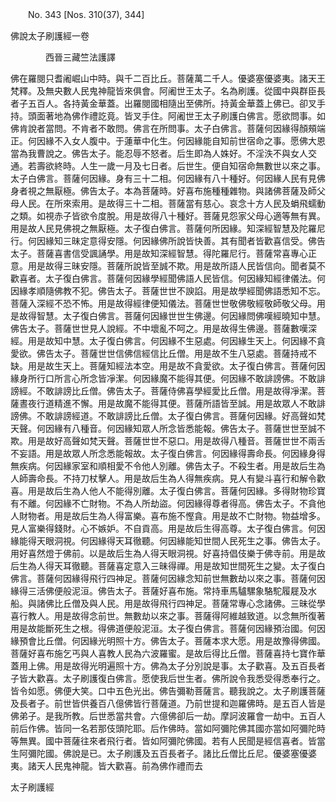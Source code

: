 ﻿　　No. 343 [Nos. 310(37), 344]

佛說太子刷護經一卷

　　　　西晉三藏竺法護譯


佛在羅閱只耆阇崛山中時。與千二百比丘。菩薩萬二千人。優婆塞優婆夷。諸天王梵釋。及無央數人民鬼神龍皆來俱會。阿阇世王太子。名為刷護。從國中與群臣長者子五百人。各持黃金華蓋。出羅閱國相隨出至佛所。持黃金華蓋上佛已。卻叉手持。頭面著地為佛作禮訖竟。皆叉手住。阿阇世王太子刷護白佛言。愿欲問事。如佛肯說者當問。不肯者不敢問。佛言在所問事。太子白佛言。菩薩何因緣得顏頰端正。何因緣不入女人腹中。于蓮華中化生。何因緣能自知前世宿命之事。愿佛大恩當為我曹說之。佛告太子。能忍辱不怒者。后生即為人姝好。不淫泆不與女人交通。若壽欲終時。人生一歲一月及七日者。后世生。便自知宿命無數世以來之事。太子白佛言。菩薩何因緣。身有三十二相。何因緣有八十種好。何因緣人民有見佛身者視之無厭極。佛告太子。本為菩薩時。好喜布施種種雜物。與諸佛菩薩及師父母人民。在所來索用。是故得三十二相。菩薩當有慈心。哀念十方人民及蜎飛蠕動之類。如視赤子皆欲令度脫。用是故得八十種好。菩薩見怨家父母心適等無有異。用是故人民見佛視之無厭極。太子復白佛言。菩薩何所因緣。知深經智慧及陀羅尼行。何因緣知三昧定意得安隱。何因緣佛所說皆快善。其有聞者皆歡喜信受。佛告太子。菩薩喜書信受諷誦學。用是故知深經智慧。得陀羅尼行。菩薩常喜專心正意。用是故得三昧安隱。菩薩所說皆至誠不欺。用是故所語人民皆信向。聞者莫不歡喜者。太子復白佛言。菩薩何因緣學經聞佛語人民皆信。何因緣知經律儀法。何因緣孝順隨佛教不犯。佛告太子。菩薩世世不諛諂。用是故學經聞佛語悉知不忘。菩薩入深經不恐不怖。用是故得經律便知儀法。菩薩世世敬佛敬經敬師敬父母。用是故得智慧。太子復白佛言。菩薩何因緣世世生佛邊。何因緣問佛嘆經曉知中慧。佛告太子。菩薩世世見人說經。不中壞亂不呵之。用是故得生佛邊。菩薩數嘆深經。用是故知中慧。太子復白佛言。何因緣不生惡處。何因緣生天上。何因緣不貪愛欲。佛告太子。菩薩世世信佛信經信比丘僧。用是故不生八惡處。菩薩持戒不缺。用是故生天上。菩薩知經法本空。用是故不貪愛欲。太子復白佛言。菩薩何因緣身所行口所言心所念皆凈潔。何因緣魔不能得其便。何因緣不敢誹謗佛。不敢誹謗經。不敢誹謗比丘僧。佛告太子。菩薩侍佛喜學經愛比丘僧。用是故得凈潔。菩薩晝夜行道精進不懈。用是故魔不能得其便。菩薩所語皆至誠。用是故眾人不敢誹謗佛。不敢誹謗經道。不敢誹謗比丘僧。太子復白佛言。菩薩何因緣。好高聲如梵天聲。何因緣有八種音。何因緣知眾人所念皆悉能報。佛告太子。菩薩世世至誠不欺。用是故好高聲如梵天聲。菩薩世世不惡口。用是故得八種音。菩薩世世不兩舌不妄語。用是故眾人所念悉能報故。太子復白佛言。何因緣得壽命長。何因緣身得無疾病。何因緣家室和順相愛不令他人別離。佛告太子。不殺生者。用是故后生為人師壽命長。不持刀杖擊人。用是故后生為人得無疾病。見人有變斗喜行和解令歡喜。用是故后生為人他人不能得別離。太子復白佛言。菩薩何因緣。多得財物珍寶有不離。何因緣不亡財物。不為人所劫盜。何因緣得尊者得高。佛告太子。不貪他人財物者。用是故后生為人得富樂。喜布施不慳貪。用是故不亡財物。物益增多。見人富樂得錢財。心不嫉妒。不自貢高。用是故后生得高尊。太子復白佛言。何因緣能得天眼洞視。何因緣得天耳徹聽。何因緣能知世間人民死生之事。佛告太子。用好喜然燈于佛前。以是故后生為人得天眼洞視。好喜持倡伎樂于佛寺前。用是故后生為人得天耳徹聽。菩薩喜定意入三昧得禪。用是故知世間死生之變。太子復白佛言。菩薩何因緣得飛行四神足。菩薩何因緣念知前世無數劫以來之事。菩薩何因緣得三活佛便般泥洹。佛告太子。菩薩好喜布施。常持車馬驢騾象駱駝履屣及水船。與諸佛比丘僧及與人民。用是故得飛行四神足。菩薩常專心念諸佛。三昧從學喜行教人。用是故得念前世。無數劫以來之事。菩薩得阿維越致道。以念無所復著用是故能斷死生之根。得佛道便般泥洹。太子復白佛言。菩薩何因緣預治國。何因緣預會比丘僧。何因緣光明照十方。佛告太子。菩薩本求大愿。用是故豫得佛國。菩薩好喜布施乞丐與人喜教人民為六波羅蜜。是故后得比丘僧。菩薩喜持七寶作華蓋用上佛。用是故得光明遍照十方。佛為太子分別說是事。太子歡喜。及五百長者子皆大歡喜。太子刷護復白佛言。愿使我后世生者。佛所說令我悉受得悉奉行之。皆令如愿。佛便大笑。口中五色光出。佛告彌勒菩薩言。聽我說之。太子刷護菩薩及長者子。前世皆供養百八億佛皆行菩薩道。乃前世提和迦羅佛時。是五百人皆是佛弟子。是我所教。后世悉當共會。六億佛卻后一劫。摩訶波羅會一劫中。五百人前后作佛。皆同一名若那伎頭陀耶。后作佛時。當如阿彌陀佛其國亦當如阿彌陀時等無異。國中菩薩往來者飛行者。皆如阿彌陀佛國。若有人民聞是經信喜者。皆當生阿彌陀國。佛說是已。太子刷護及五百長者子。諸比丘僧比丘尼。優婆塞優婆夷。諸天人民鬼神龍。皆大歡喜。前為佛作禮而去

太子刷護經
